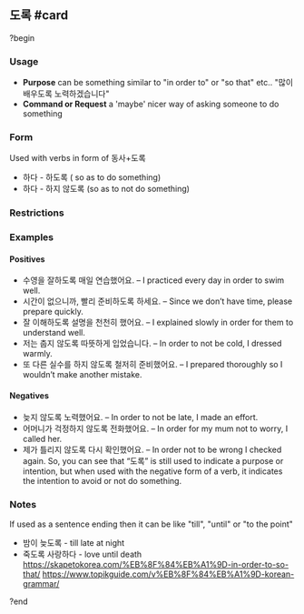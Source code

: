 ## 도록 #card
?begin
### Usage
* **Purpose** can be something similar to "in order to" or "so that" etc.. "많이 배우도록 노력하겠습니다"
*  **Command or Request** a 'maybe' nicer way of asking someone to do something
### Form
Used with verbs in form of 동사+도록
* 하다 - 하도록 ( so as to do something)
* 하다 - 하지 않도록 (so as to not do something)
### Restrictions
### Examples
#### Positives
- 수영을 잘하도록 매일 연습했어요. – I practiced every day in order to swim well.
- 시간이 없으니까, 빨리 준비하도록 하세요. – Since we don’t have time, please prepare quickly.
- 잘 이해하도록 설명을 천천히 했어요. – I explained slowly in order for them to understand well.
- 저는 춥지 않도록 따뜻하게 입었습니다. – In order to not be cold, I dressed warmly.
- 또 다른 실수를 하지 않도록 철저히 준비했어요. – I prepared thoroughly so I wouldn’t make another mistake.
#### Negatives
- 늦지 않도록 노력했어요. – In order to not be late, I made an effort.
- 어머니가 걱정하지 않도록 전화했어요. – In order for my mum not to worry, I called her.
- 제가 틀리지 않도록 다시 확인했어요. – In order not to be wrong I checked again.
So, you can see that “도록” is still used to indicate a purpose or intention, but when used with the negative form of a verb, it indicates the intention to avoid or not do something.
### Notes
If used as a sentence ending then it can be like "till", "until" or "to the point"
* 밤이 늦도록 - till late at night
* 죽도록 사랑하다 - love until death
https://skapetokorea.com/%EB%8F%84%EB%A1%9D-in-order-to-so-that/
https://www.topikguide.com/v%EB%8F%84%EB%A1%9D-korean-grammar/
<!--SR:!2025-06-19,5,230-->
?end

